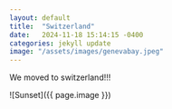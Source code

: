 ```yaml
---
layout: default
title:  "Switzerland"
date:   2024-11-18 15:14:15 -0400
categories: jekyll update
image: "/assets/images/genevabay.jpeg"
---
```

We moved to switzerland!!!

![Sunset]({{ page.image }})

